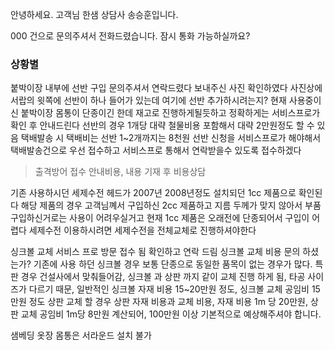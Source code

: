 안녕하세요. 고객님 한샘 상담사 송승훈입니다.

000 건으로 문의주셔서 전화드렸습니다. 잠시 통화 가능하실까요?

### 상황별
붙박이장 내부에 선반 구입 문의주셔서 연락드렸다
보내주신 사진 확인하였다
사진상에 서랍의 윗쪽에 선반이 하나 들어가 있는데 여기에 선반 추가하시려는지?
현재 사용중이신 붙박이장 몸통이 단종이긴 한데 재고로 진행하게될듯하고
정확하게는 서비스프로가 확인 후 안내드린다
선반의 경우 1개당 대략 철물비용 포함해서 대략 2만원정도 할 수 있음
택배발송 시 택배비는 선반 1~2개까지는 8천원 
선반 신청을 서비스프로가 해야해서 택배발송건으로 우선 접수하고 서비스프로 통해서 연락받을수 있도록 접수하겠다
> 출격방어 접수 
안내비용, 내용 기재 후 비용상담


기존 사용하시던 세제수전 헤드가
2007년 2008년정도 설치되던 1cc 제품으로 확인된다
해당 제품의 경우 고객님꼐서 구입하신 2cc 제품하고 지름 두께가 맞지 않아서 부품 구입하신거로는 사용이 어려우실거고
현재 1cc 제품은 오래전에 단종되어서 구입이 어렵다
세제수전 이용하시려면 세제수전을 전체교체로 진행하셔야한다


싱크볼 교체 서비스 프로 방문 접수 됨 확인하고 연락 드림 싱크볼 교체 비용 문의 하셨는가? 기존에 사용 하던 싱크볼 경우 보통 단종으로 동일한 품목이 없는 경우가 많다. 특판 경우 건설사에서 맞춰들어감, 싱크볼 과 상판 까지 같이 교체 진행 하게 됨, 타공 사이즈가 다르기 때문, 일반적인 싱크볼 자재 비용 15~20만원 정도, 싱크볼 교체 공임비 15만원 정도 상판 교체 할 경우 상판 자재 비용과 교체 비용, 자재 비용 1m 당 20만원, 상판 교체 공임비 1m당 8만원 계산되어, 100만원 이상 기본적으로 예상해주셔야 합니다. 

샘베딩 옷장 몸통은 서라운드 설치 불가